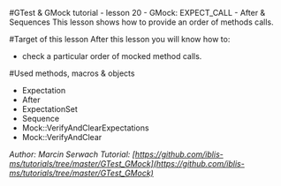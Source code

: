 #GTest & GMock tutorial - lesson 20 - GMock: EXPECT_CALL - After & Sequences
This lesson shows how to provide an order of methods calls.

#Target of this lesson
After this lesson you will know how to:
- check a particular order of mocked method calls.

#Used methods, macros & objects
- Expectation
- After
- ExpectationSet
- Sequence
- Mock::VerifyAndClearExpectations
- Mock::VerifyAndClear

*Author: Marcin Serwach*
*Tutorial: [https://github.com/iblis-ms/tutorials/tree/master/GTest_GMock](https://github.com/iblis-ms/tutorials/tree/master/GTest_GMock)*
